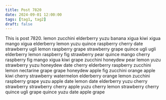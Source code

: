 ```yaml
---
title: Post 7820
date: 2024-09-01 12:00:00
tags: [tag1, tag2]
draft: false
---
```

This is post 7820.
lemon
zucchini
elderberry
yuzu
banana
xigua
kiwi
xigua
mango
xigua
elderberry
lemon
yuzu
quince
raspberry
cherry
date
strawberry
ugli
lemon
raspberry
grape
strawberry
grape
quince
ugli
ugli
elderberry
lemon
raspberry
fig
strawberry
pear
quince
mango
cherry
raspberry
fig
mango
xigua
kiwi
grape
zucchini
honeydew
pear
lemon
yuzu
strawberry
yuzu
honeydew
date
cherry
elderberry
raspberry
zucchini
lemon
nectarine
grape
grape
honeydew
apple
fig
zucchini
orange
apple
kiwi
cherry
strawberry
watermelon
elderberry
orange
lemon
zucchini
raspberry
grape
yuzu
apple
date
lemon
date
elderberry
yuzu
cherry
strawberry
strawberry
cherry
apple
yuzu
cherry
lemon
strawberry
cherry
quince
ugli
grape
quince
yuzu
date
apple
grape

